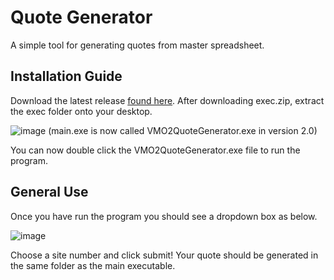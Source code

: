 # Quote Generator
A simple tool for generating quotes from master spreadsheet.

## Installation Guide
Download the latest release [found here](https://github.com/leosammonnetcs/quotegenerator/releases). After downloading exec.zip, extract the exec folder onto your desktop.

![image](https://github.com/user-attachments/assets/c8447a3f-ee5c-4990-842c-a0d2dadc18f7)
(main.exe is now called VMO2QuoteGenerator.exe in version 2.0)

You can now double click the VMO2QuoteGenerator.exe file to run the program.

## General Use
Once you have run the program you should see a dropdown box as below.

![image](https://github.com/user-attachments/assets/cec32a3c-6fe7-4331-ab9c-61192148f2c6)

Choose a site number and click submit! Your quote should be generated in the same folder as the main executable.
